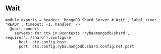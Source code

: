 
## Wait

    module.exports = header: 'MongoDB Shard Server # Wait', label_true: 'READY', timeout: -1, handler: ->
      @wait_connect
        servers: for ctx in @contexts 'ryba/mongodb/shard', require('../shard').configure
          host: ctx.config.host
          port: ctx.config.ryba.mongodb.shard.config.net.port
